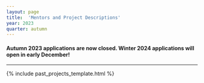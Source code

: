 ```yaml
---
layout: page
title:  'Mentors and Project Descriptions'
year: 2023
quarter: autumn
---
```



<h4>
Autumn 2023 applications are now closed. Winter 2024 applications will open in early December!
</h4>

<hr>

{% include past_projects_template.html %}

